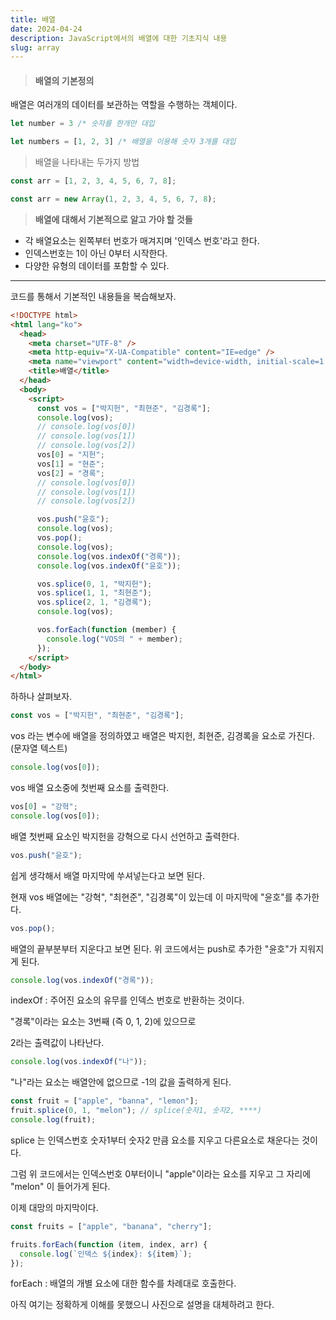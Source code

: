 ```yaml
---
title: 배열
date: 2024-04-24
description: JavaScript에서의 배열에 대한 기초지식 내용
slug: array
---
```


> #### 배열의 기본정의

배열은 여러개의 데이터를 보관하는 역할을 수행하는 객체이다.

```javascript
let number = 3 /* 숫자를 한개만 대입
```

```javascript
let numbers = [1, 2, 3] /* 배열을 이용해 숫자 3개를 대입
```

> 배열을 나타내는 두가지 방법

```javascript
const arr = [1, 2, 3, 4, 5, 6, 7, 8];
```

```javascript
const arr = new Array(1, 2, 3, 4, 5, 6, 7, 8);
```

> **배열에 대해서 기본적으로 알고 가야 할 것들**

- 각 배열요소는 왼쪽부터 번호가 매겨지며 '인덱스 번호'라고 한다.
- 인덱스번호는 1이 아닌 0부터 시작한다.
- 다양한 유형의 데이터를 포함할 수 있다.

---

코드를 통해서 기본적인 내용들을 복습해보자.

```html
<!DOCTYPE html>
<html lang="ko">
  <head>
    <meta charset="UTF-8" />
    <meta http-equiv="X-UA-Compatible" content="IE=edge" />
    <meta name="viewport" content="width=device-width, initial-scale=1.0" />
    <title>배열</title>
  </head>
  <body>
    <script>
      const vos = ["박지헌", "최현준", "김경록"];
      console.log(vos);
      // console.log(vos[0])
      // console.log(vos[1])
      // console.log(vos[2])
      vos[0] = "지헌";
      vos[1] = "현준";
      vos[2] = "경록";
      // console.log(vos[0])
      // console.log(vos[1])
      // console.log(vos[2])

      vos.push("윤호");
      console.log(vos);
      vos.pop();
      console.log(vos);
      console.log(vos.indexOf("경록"));
      console.log(vos.indexOf("윤호"));

      vos.splice(0, 1, "박지헌");
      vos.splice(1, 1, "최현준");
      vos.splice(2, 1, "김경록");
      console.log(vos);

      vos.forEach(function (member) {
        console.log("VOS의 " + member);
      });
    </script>
  </body>
</html>
```

하하나 살펴보자.

```javascript
const vos = ["박지헌", "최현준", "김경록"];
```

vos 라는 변수에 배열을 정의하였고 배열은 박지헌, 최현준, 김경록을 요소로 가진다.(문자열 텍스트)

```javascript
console.log(vos[0]);
```

vos 배열 요소중에 첫번째 요소를 출력한다.

```javascript
vos[0] = "강혁";
console.log(vos[0]);
```

배열 첫번째 요소인 박지헌을 강혁으로 다시 선언하고 출력한다.

```javascript
vos.push("윤호");
```

쉽게 생각해서 배열 마지막에 쑤셔넣는다고 보면 된다.

현재 vos 배열에는 "강혁", "최현준", "김경록"이 있는데 이 마지막에 "윤호"를 추가한다.

```javascript
vos.pop();
```

배열의 끝부분부터 지운다고 보면 된다.
위 코드에서는 push로 추가한 "윤호"가 지워지게 된다.

```javascript
console.log(vos.indexOf("경록"));
```

indexOf : 주어진 요소의 유무를 인덱스 번호로 반환하는 것이다.

"경록"이라는 요소는 3번째 (즉 0, 1, 2)에 있으므로

2라는 출력값이 나타난다.

```javascript
console.log(vos.indexOf("나"));
```

"나"라는 요소는 배열안에 없으므로 -1의 값을 출력하게 된다.

```javascript
const fruit = ["apple", "banna", "lemon"];
fruit.splice(0, 1, "melon"); // splice(숫자1, 숫자2, ****)
console.log(fruit);
```

splice 는 인덱스번호 숫자1부터 숫자2 만큼 요소를 지우고 다른요소로 채운다는 것이다.

그럼 위 코드에서는 인덱스번호 0부터이니 "apple"이라는 요소를 지우고 그 자리에 "melon" 이 들어가게 된다.

이제 대망의 마지막이다.

```javascript
const fruits = ["apple", "banana", "cherry"];

fruits.forEach(function (item, index, arr) {
  console.log(`인덱스 ${index}: ${item}`);
});
```

forEach : 배열의 개별 요소에 대한 함수를 차례대로 호출한다.

아직 여기는 정확하게 이해를 못했으니 사진으로 설명을 대체하려고 한다.
